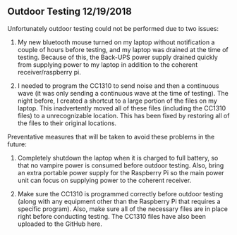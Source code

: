 ## Outdoor Testing 12/19/2018

Unfortunately outdoor testing could not be performed due to two issues:

1. My new bluetooth mouse turned on my laptop without notification a couple of hours before testing, and my laptop was drained at the time of testing. Because of this, the Back-UPS power supply drained quickly from supplying power to my laptop in addition to the coherent receiver/raspberry pi.

2. I needed to program the CC1310 to send noise and then a continuous wave (it was only sending a continuous wave at the time of testing). The night before, I created a shortcut to a large portion of the files on my laptop. This inadvertently moved all of these files (including the CC1310 files) to a unrecognizable location. This has been fixed by restoring all of the files to their original locations.

Preventative measures that will be taken to avoid these problems in the future:

1. Completely shutdown the laptop when it is charged to full battery, so that no vampire power is consumed before outdoor testing. Also, bring an extra portable power supply for the Raspberry Pi so the main power unit can focus on supplying power to the coherent receiver.

2. Make sure the CC1310 is programmed correctly before outdoor testing (along with any equipment other than the Raspberry Pi that requires a specific program). Also, make sure all of the necessary files are in place right before conducting testing. The CC1310 files have also been uploaded to the GitHub here.